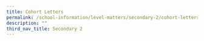 ```yaml
---
title: Cohort Letters
permalink: /school-information/level-matters/secondary-2/cohort-letters/
description: ""
third_nav_title: Secondary 2
---
```


